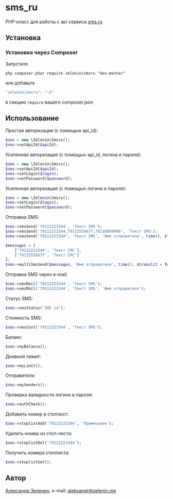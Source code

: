 # sms_ru

PHP-класс для работы с api сервиса [sms.ru](http://sms.ru)

## Установка

### Установка через Composer

Запустите

```
php composer.phar require zelenin/smsru "dev-master"
```

или добавьте

```js
"zelenin/smsru": "~3"
```

в секцию ```require``` вашего composer.json

## Использование

Простая авторизация (с помощью api_id):

```php
$sms = new \Zelenin\Smsru();
$sms->setApiId($apiId);
```

Усиленная авторизация (с помощью api_id, логина и пароля):

```php
$sms = new \Zelenin\Smsru();
$sms->setApiId($apiId);
$sms->setLogin($login);
$sms->setPassword($password);
```

Усиленная авторизация (с помощью логина и пароля):

```php
$sms = new \Zelenin\Smsru();
$sms->setLogin($login);
$sms->setPassword($password);
```

Отправка SMS:

```php
$sms->smsSend('79112223344', 'Текст SMS');
$sms->smsSend('79112223344,79115556677,79118889900', 'Текст SMS');
$sms->smsSend('79112223344', 'Текст SMS', 'Имя отправителя', time(), $translit = false, $test = true, $partner_id);

$messages = [
    ['79112223344', 'Текст СМС'],
    ['79115556677', 'Текст СМС']
];
$sms->multiSmsSend($messages, 'Имя отправителя', time(), $translit = false, $test = true, $partner_id);
```

Отправка SMS через e-mail:

```php
$sms->smsMail('79112223344', 'Текст SMS');
$sms->smsMail('79112223344', 'Текст SMS', 'Имя отправителя');
```

Статус SMS:

```php
$sms->smsStatus('SMS id');
```

Стоимость SMS:

```php
$sms->smsCost('79112223344', 'Текст SMS');
```

Баланс:

```php
$sms->myBalance();
```

Дневной лимит:

```php
$sms->myLimit();
```

Отправители:

```php
$sms->mySenders();
```

Проверка валидности логина и пароля:

```php
$sms->authCheck();
```

Добавить номер в стоплист:

```php
$sms->stoplistAdd('79112223344', 'Примечание');
```

Удалить номер из стоп-листа:

```php
$sms->stoplistDel('79112223344');
```

Получить номера стоплиста:

```php
$sms->stoplistGet();
```

## Автор

[Александр Зеленин](https://github.com/zelenin/), e-mail: [aleksandr@zelenin.me](mailto:aleksandr@zelenin.me)
